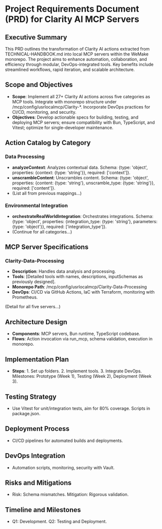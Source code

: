 # Project Requirements Document (PRD) for Clarity AI MCP Servers

## Executive Summary

This PRD outlines the transformation of Clarity AI actions extracted from
TECHNICAL-HANDBOOK.md into local MCP servers within the WeMake monorepo. The
project aims to enhance automation, collaboration, and efficiency through
modular, DevOps-integrated tools. Key benefits include streamlined workflows,
rapid iteration, and scalable architecture.

## Scope and Objectives

- **Scope**: Implement all 27+ Clarity AI actions across five categories as MCP
  tools. Integrate with monorepo structure under
  /mcp/config/usrlocalmcp/Clarity-\*. Incorporate DevOps practices for CI/CD,
  monitoring, and security.
- **Objectives**: Develop actionable specs for building, testing, and deploying
  MCP servers; ensure compatibility with Bun, TypeScript, and Vitest; optimize
  for single-developer maintenance.

## Action Catalog by Category

### Data Processing

- **analyzeContext**: Analyzes contextual data. Schema: {type: 'object',
  properties: {context: {type: 'string'}}, required: ['context']}.
- **unscrambleContent**: Unscrambles content. Schema: {type: 'object',
  properties: {content: {type: 'string'}, unscramble_type: {type: 'string'}},
  required: ['content']}.
- (List all from previous mappings...)

### Environmental Integration

- **orchestrateRealWorldIntegration**: Orchestrates integrations. Schema: {type:
  'object', properties: {integration_type: {type: 'string'}, parameters: {type:
  'object'}}, required: ['integration_type']}.
- (Continue for all categories...)

## MCP Server Specifications

### Clarity-Data-Processing

- **Description**: Handles data analysis and processing.
- **Tools**: [Detailed tools with names, descriptions, inputSchemas as
  previously designed].
- **Monorepo Path**:
  <repo-root>/mcp/config/usrlocalmcp/Clarity-Data-Processing
- **DevOps**: CI/CD via GitHub Actions, IaC with Terraform, monitoring with
  Prometheus.

(Detail for all five servers...)

## Architecture Design

- **Components**: MCP servers, Bun runtime, TypeScript codebase.
- **Flows**: Action invocation via run_mcp, schema validation, execution in
  monorepo.

## Implementation Plan

- **Steps**: 1. Set up folders. 2. Implement tools. 3. Integrate DevOps.
  Milestones: Prototype (Week 1), Testing (Week 2), Deployment (Week 3).

## Testing Strategy

- Use Vitest for unit/integration tests, aim for 80% coverage. Scripts in
  package.json.

## Deployment Process

- CI/CD pipelines for automated builds and deployments.

## DevOps Integration

- Automation scripts, monitoring, security with Vault.

## Risks and Mitigations

- Risk: Schema mismatches. Mitigation: Rigorous validation.

## Timeline and Milestones

- Q1: Development. Q2: Testing and Deployment.
